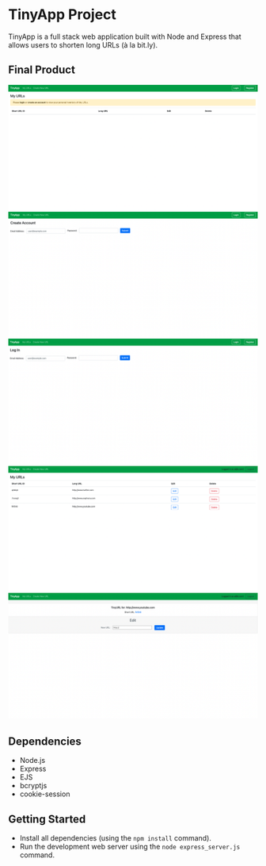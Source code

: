 # TinyApp Project

TinyApp is a full stack web application built with Node and Express that allows users to shorten long URLs (à la bit.ly).

## Final Product

!["Screenshot of blank URLs page"](https://github.com/ayan-hassan/tinyapp/blob/main/docs/landing%20page%20when%20not%20logged%20in.png)
!["Screenshot of register page"](https://github.com/ayan-hassan/tinyapp/blob/main/docs/register%20page.png)
!["Screenshot of login page"](https://github.com/ayan-hassan/tinyapp/blob/main/docs/log%20in%20page.png)
!["Screenshot of URLS page when logged in"](https://github.com/ayan-hassan/tinyapp/blob/main/docs/logged%20in%20url%20page.png)
!["Screenshot of edit URLs page"](https://github.com/ayan-hassan/tinyapp/blob/main/docs/edit%20url%20page.png)


## Dependencies

- Node.js
- Express
- EJS
- bcryptjs
- cookie-session

## Getting Started

- Install all dependencies (using the `npm install` command).
- Run the development web server using the `node express_server.js` command.